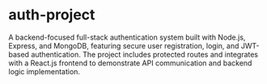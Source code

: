 # auth-project
A backend-focused full-stack authentication system built with Node.js, Express, and MongoDB, featuring secure user registration, login, and JWT-based authentication. The project includes protected routes and integrates with a React.js frontend to demonstrate API communication and backend logic implementation.
